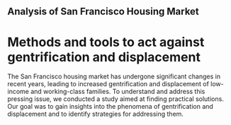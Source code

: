 ## Analysis of San Francisco Housing Market
# Methods and tools to act against gentrification and displacement

The San Francisco housing market has undergone significant changes in recent years, leading to increased gentrification and displacement of low-income and working-class families. To understand and address this pressing issue, we conducted a study aimed at finding practical solutions. Our goal was to gain insights into the phenomena of gentrification and displacement and to identify strategies for addressing them.
